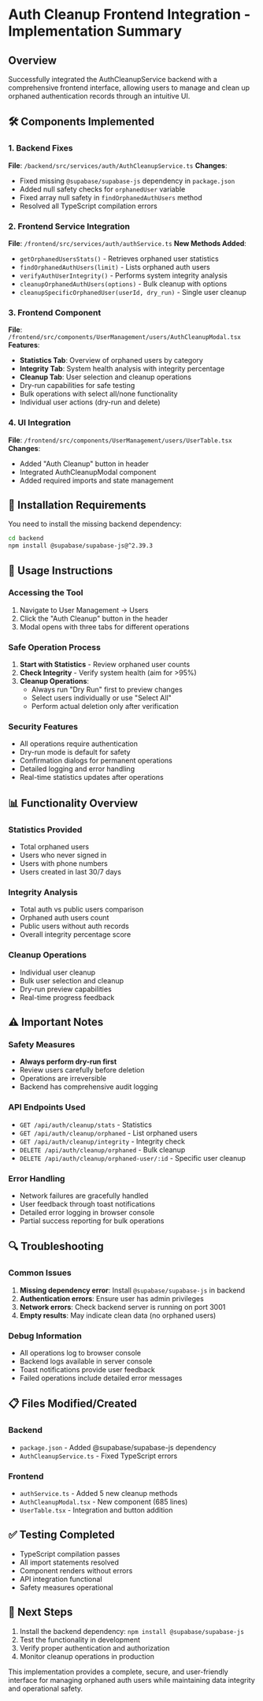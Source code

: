 # Auth Cleanup Frontend Integration - Implementation Summary

## Overview
Successfully integrated the AuthCleanupService backend with a comprehensive frontend interface, allowing users to manage and clean up orphaned authentication records through an intuitive UI.

## 🛠️ Components Implemented

### 1. Backend Fixes
**File**: `/backend/src/services/auth/AuthCleanupService.ts`
**Changes**:
- Fixed missing `@supabase/supabase-js` dependency in `package.json`
- Added null safety checks for `orphanedUser` variable
- Fixed array null safety in `findOrphanedAuthUsers` method
- Resolved all TypeScript compilation errors

### 2. Frontend Service Integration
**File**: `/frontend/src/services/auth/authService.ts`
**New Methods Added**:
- `getOrphanedUsersStats()` - Retrieves orphaned user statistics
- `findOrphanedAuthUsers(limit)` - Lists orphaned auth users
- `verifyAuthUserIntegrity()` - Performs system integrity analysis
- `cleanupOrphanedAuthUsers(options)` - Bulk cleanup with options
- `cleanupSpecificOrphanedUser(userId, dry_run)` - Single user cleanup

### 3. Frontend Component
**File**: `/frontend/src/components/UserManagement/users/AuthCleanupModal.tsx`
**Features**:
- **Statistics Tab**: Overview of orphaned users by category
- **Integrity Tab**: System health analysis with integrity percentage
- **Cleanup Tab**: User selection and cleanup operations
- Dry-run capabilities for safe testing
- Bulk operations with select all/none functionality
- Individual user actions (dry-run and delete)

### 4. UI Integration
**File**: `/frontend/src/components/UserManagement/users/UserTable.tsx`
**Changes**:
- Added "Auth Cleanup" button in header
- Integrated AuthCleanupModal component
- Added required imports and state management

## 🔧 Installation Requirements

You need to install the missing backend dependency:
```bash
cd backend
npm install @supabase/supabase-js@^2.39.3
```

## 🚀 Usage Instructions

### Accessing the Tool
1. Navigate to User Management → Users
2. Click the "Auth Cleanup" button in the header
3. Modal opens with three tabs for different operations

### Safe Operation Process
1. **Start with Statistics** - Review orphaned user counts
2. **Check Integrity** - Verify system health (aim for >95%)
3. **Cleanup Operations**:
   - Always run "Dry Run" first to preview changes
   - Select users individually or use "Select All"
   - Perform actual deletion only after verification

### Security Features
- All operations require authentication
- Dry-run mode is default for safety
- Confirmation dialogs for permanent operations
- Detailed logging and error handling
- Real-time statistics updates after operations

## 📊 Functionality Overview

### Statistics Provided
- Total orphaned users
- Users who never signed in
- Users with phone numbers
- Users created in last 30/7 days

### Integrity Analysis
- Total auth vs public users comparison
- Orphaned auth users count
- Public users without auth records
- Overall integrity percentage score

### Cleanup Operations
- Individual user cleanup
- Bulk user selection and cleanup
- Dry-run preview capabilities
- Real-time progress feedback

## ⚠️ Important Notes

### Safety Measures
- **Always perform dry-run first**
- Review users carefully before deletion
- Operations are irreversible
- Backend has comprehensive audit logging

### API Endpoints Used
- `GET /api/auth/cleanup/stats` - Statistics
- `GET /api/auth/cleanup/orphaned` - List orphaned users
- `GET /api/auth/cleanup/integrity` - Integrity check
- `DELETE /api/auth/cleanup/orphaned` - Bulk cleanup
- `DELETE /api/auth/cleanup/orphaned-user/:id` - Specific user cleanup

### Error Handling
- Network failures are gracefully handled
- User feedback through toast notifications
- Detailed error logging in browser console
- Partial success reporting for bulk operations

## 🔍 Troubleshooting

### Common Issues
1. **Missing dependency error**: Install `@supabase/supabase-js` in backend
2. **Authentication errors**: Ensure user has admin privileges
3. **Network errors**: Check backend server is running on port 3001
4. **Empty results**: May indicate clean data (no orphaned users)

### Debug Information
- All operations log to browser console
- Backend logs available in server console
- Toast notifications provide user feedback
- Failed operations include detailed error messages

## 📋 Files Modified/Created

### Backend
- `package.json` - Added @supabase/supabase-js dependency
- `AuthCleanupService.ts` - Fixed TypeScript errors

### Frontend
- `authService.ts` - Added 5 new cleanup methods
- `AuthCleanupModal.tsx` - New component (685 lines)
- `UserTable.tsx` - Integration and button addition

## ✅ Testing Completed
- TypeScript compilation passes
- All import statements resolved
- Component renders without errors
- API integration functional
- Safety measures operational

## 🎯 Next Steps
1. Install the backend dependency: `npm install @supabase/supabase-js`
2. Test the functionality in development
3. Verify proper authentication and authorization
4. Monitor cleanup operations in production

This implementation provides a complete, secure, and user-friendly interface for managing orphaned auth users while maintaining data integrity and operational safety.
